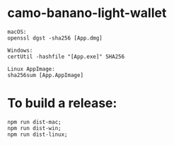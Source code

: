 # camo-banano-light-wallet

    macOS:
    openssl dgst -sha256 [App.dmg]

    Windows:
    certUtil -hashfile "[App.exe]" SHA256

    Linux AppImage:
    sha256sum [App.AppImage]

# To build a release:

    npm run dist-mac;
    npm run dist-win;
    npm run dist-linux;
